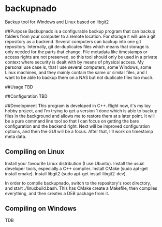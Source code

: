 # backupnado
Backup tool for Windows and Linux based on libgit2

##Purpose
Backupnado is a configurable backup program that can backup folders from your computer to a remote location. For storage
it will use a git repository as a backend. Several computers can backup into one git repository. Internally, git de-duplicates
files which means that storage is only needed for the parts that change. File metadata like timestamps or access rights are
not preserved, so this tool should only be used in a private context where security is dealt with by means of physical access.
My personal use case is, that I use several computers, some Windows, some Linux machines, and they mainly contain the same
or similar files, and I want to be able to backup them on a NAS but not duplicate files too much. 

##Usage
TBD

##Configuration
TBD

##Development
This program is developed in C++. Right now, it's my toy hobby project, and I'm trying to get a version 1 done which
is able to backup files in the background and allows me to restore them at a later point. It will be a pure command
line tool so that I can focus on getting the bare configuration and the backend right. Next will be improved configuration
options, and then the GUI will be a focus. After that, I'll work on timestamp meta data. 

## Compiling on Linux
Install your favourite Linux distribution (I use Ubuntu). Install the usual developer tools, especially a C++ compiler.
Install CMake (sudo apt-get install cmake). Install libgit2 (sudo apt-get install libgit2-dev).

In order to compile backupnado, switch to the repository's root directory, and start ./linuxbuild.bash. This has CMake 
create a Makefile, then compiles everything, and then creates a DEB package from it.

## Compiling on Windows
TDB

